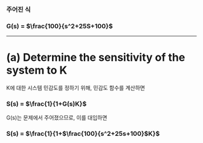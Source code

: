 ### 주어진 식

### G(s) = $\frac{100}{s^2+25S+100}$

---

# (a) Determine the sensitivity of the system to K
K에 대한 시스템 민감도를 정하기 위해, 민감도 함수를 계산하면

### S(s) = $\frac{1}{1+G(s)K}$

G(s)는 문제에서 주어졌으므로, 이를 대입하면

### S(s) = $\frac{1}{1+$\frac{100}{s^2+25s+100}$K}$
